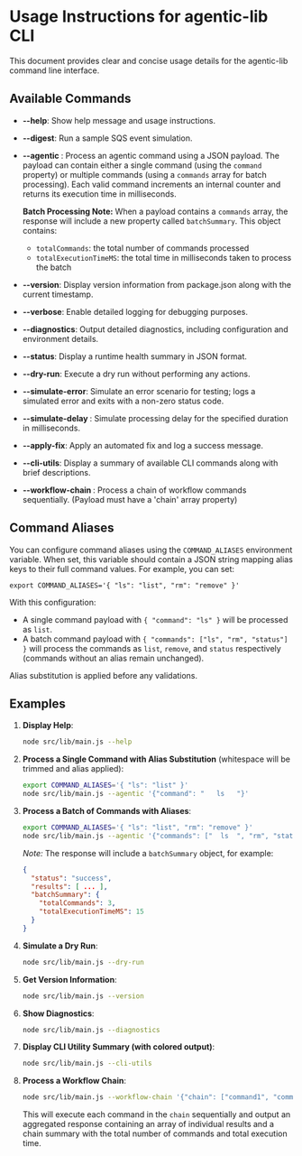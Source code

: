 # Usage Instructions for agentic-lib CLI

This document provides clear and concise usage details for the agentic-lib command line interface.

## Available Commands

- **--help**: Show help message and usage instructions.
- **--digest**: Run a sample SQS event simulation.
- **--agentic <jsonPayload>**: Process an agentic command using a JSON payload. The payload can contain either a single command (using the `command` property) or multiple commands (using a `commands` array for batch processing). Each valid command increments an internal counter and returns its execution time in milliseconds.

  **Batch Processing Note:** When a payload contains a `commands` array, the response will include a new property called `batchSummary`. This object contains:
  - `totalCommands`: the total number of commands processed
  - `totalExecutionTimeMS`: the total time in milliseconds taken to process the batch

- **--version**: Display version information from package.json along with the current timestamp.
- **--verbose**: Enable detailed logging for debugging purposes.
- **--diagnostics**: Output detailed diagnostics, including configuration and environment details.
- **--status**: Display a runtime health summary in JSON format.
- **--dry-run**: Execute a dry run without performing any actions.
- **--simulate-error**: Simulate an error scenario for testing; logs a simulated error and exits with a non-zero status code.
- **--simulate-delay <ms>**: Simulate processing delay for the specified duration in milliseconds.
- **--apply-fix**: Apply an automated fix and log a success message.
- **--cli-utils**: Display a summary of available CLI commands along with brief descriptions.
- **--workflow-chain <jsonPayload>**: Process a chain of workflow commands sequentially. (Payload must have a 'chain' array property)

## Command Aliases

You can configure command aliases using the `COMMAND_ALIASES` environment variable. When set, this variable should contain a JSON string mapping alias keys to their full command values. For example, you can set:

```
export COMMAND_ALIASES='{ "ls": "list", "rm": "remove" }'
```

With this configuration:

- A single command payload with `{ "command": "ls" }` will be processed as `list`.
- A batch command payload with `{ "commands": ["ls", "rm", "status"] }` will process the commands as `list`, `remove`, and `status` respectively (commands without an alias remain unchanged).

Alias substitution is applied before any validations.

## Examples

1. **Display Help**:
   ```bash
   node src/lib/main.js --help
   ```

2. **Process a Single Command with Alias Substitution** (whitespace will be trimmed and alias applied):
   ```bash
   export COMMAND_ALIASES='{ "ls": "list" }'
   node src/lib/main.js --agentic '{"command": "   ls   "}'
   ```

3. **Process a Batch of Commands with Aliases**:
   ```bash
   export COMMAND_ALIASES='{ "ls": "list", "rm": "remove" }'
   node src/lib/main.js --agentic '{"commands": ["  ls  ", "rm", "status"]}'
   ```
   *Note:* The response will include a `batchSummary` object, for example:
   ```json
   {
     "status": "success",
     "results": [ ... ],
     "batchSummary": {
       "totalCommands": 3,
       "totalExecutionTimeMS": 15
     }
   }
   ```

4. **Simulate a Dry Run**:
   ```bash
   node src/lib/main.js --dry-run
   ```

5. **Get Version Information**:
   ```bash
   node src/lib/main.js --version
   ```

6. **Show Diagnostics**:
   ```bash
   node src/lib/main.js --diagnostics
   ```

7. **Display CLI Utility Summary (with colored output)**:
   ```bash
   node src/lib/main.js --cli-utils
   ```

8. **Process a Workflow Chain**:
   ```bash
   node src/lib/main.js --workflow-chain '{"chain": ["command1", "command2", "command3"]}'
   ```
   This will execute each command in the `chain` sequentially and output an aggregated response containing an array of individual results and a chain summary with the total number of commands and total execution time.
